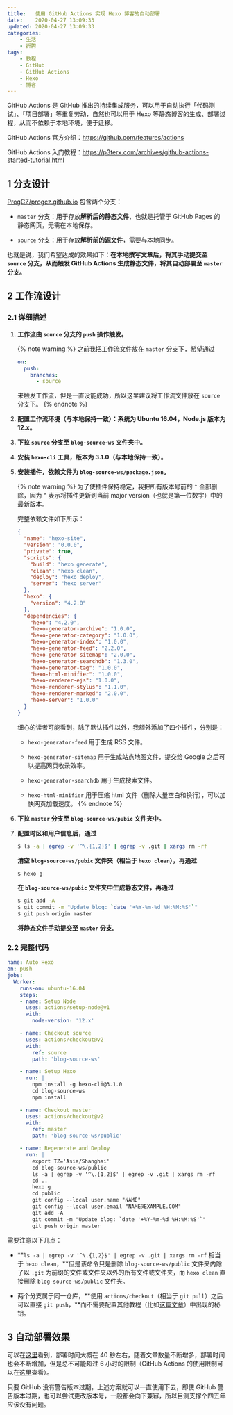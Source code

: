 ```yaml
---
title:   使用 GitHub Actions 实现 Hexo 博客的自动部署
date:    2020-04-27 13:09:33
updated: 2020-04-27 13:09:33
categories:
    - 生活
    - 折腾
tags:
    - 教程
    - GitHub
    - GitHub Actions
    - Hexo
    - 博客
---
```


GitHub Actions 是 GitHub 推出的持续集成服务，可以用于自动执行「代码测试」、「项目部署」等重复劳动，自然也可以用于 Hexo 等静态博客的生成、部署过程，从而不依赖于本地环境，便于迁移。

<!-- more -->

GitHub Actions 官方介绍：<https://github.com/features/actions>

GitHub Actions 入门教程：<https://p3terx.com/archives/github-actions-started-tutorial.html>

## 1 分支设计

[ProgCZ/progcz.github.io](https://github.com/ProgCZ/progcz.github.io) 包含两个分支：

- `master` 分支：用于存放**解析后的静态文件**，也就是托管于 GitHub Pages 的静态网页，无需在本地保存。

- `source` 分支：用于存放**解析前的源文件**，需要与本地同步。

也就是说，我们希望达成的效果如下：**在本地撰写文章后，将其手动提交至 `source` 分支，从而触发 GitHub Actions 生成静态文件，将其自动部署至 `master` 分支。**

## 2 工作流设计

### 2.1 详细描述

1. **工作流由 `source` 分支的 `push` 操作触发。**

    {% note warning %}
    之前我把工作流文件放在 `master` 分支下，希望通过

    ```yaml
    on:
      push:
        branches:
          - source
    ```

    来触发工作流，但是一直没能成功，所以这里建议将工作流文件放在 `source` 分支下。
    {% endnote %}

2. **配置工作流环境（与本地保持一致）：系统为 Ubuntu 16.04，Node.js 版本为 12.x。**

3. **下拉 `source` 分支至 `blog-source-ws` 文件夹中。**

4. **安装 `hexo-cli` 工具，版本为 3.1.0（与本地保持一致）。**

5. **安装插件，依赖文件为 `blog-source-ws/package.json`。**

    {% note warning %}
    为了使插件保持稳定，我把所有版本号前的 `^` 全部删除，因为 `^` 表示将插件更新到当前 major version（也就是第一位数字）中的最新版本。

    完整依赖文件如下所示：

    ```json code https://github.com/ProgCZ/progcz.github.io/blob/source/package.json package.json
    {
      "name": "hexo-site",
      "version": "0.0.0",
      "private": true,
      "scripts": {
        "build": "hexo generate",
        "clean": "hexo clean",
        "deploy": "hexo deploy",
        "server": "hexo server"
      },
      "hexo": {
        "version": "4.2.0"
      },
      "dependencies": {
        "hexo": "4.2.0",
        "hexo-generator-archive": "1.0.0",
        "hexo-generator-category": "1.0.0",
        "hexo-generator-index": "1.0.0",
        "hexo-generator-feed": "2.2.0",
        "hexo-generator-sitemap": "2.0.0",
        "hexo-generator-searchdb": "1.3.0",
        "hexo-generator-tag": "1.0.0",
        "hexo-html-minifier": "1.0.0",
        "hexo-renderer-ejs": "1.0.0",
        "hexo-renderer-stylus": "1.1.0",
        "hexo-renderer-marked": "2.0.0",
        "hexo-server": "1.0.0"
      }
    }
    ```

    细心的读者可能看到，除了默认插件以外，我额外添加了四个插件，分别是：

    - `hexo-generator-feed` 用于生成 RSS 文件。

    - `hexo-generator-sitemap` 用于生成站点地图文件，提交给 Google 之后可以提高网页收录效率。

    - `hexo-generator-searchdb` 用于生成搜索文件。

    - `hexo-html-minifier` 用于压缩 html 文件（删除大量空白和换行），可以加快网页加载速度。
    {% endnote %}

6. **下拉 `master` 分支至 `blog-source-ws/pubic` 文件夹中。**

7. **配置时区和用户信息后，通过**

    ```bash
    $ ls -a | egrep -v '^\.{1,2}$' | egrep -v .git | xargs rm -rf
    ```

    **清空 `blog-source-ws/pubic` 文件夹（相当于 `hexo clean`），再通过**

    ```bash
    $ hexo g
    ```

    **在 `blog-source-ws/pubic` 文件夹中生成静态文件，再通过**

    ```bash
    $ git add -A
    $ git commit -m "Update blog: `date '+%Y-%m-%d %H:%M:%S'`"
    $ git push origin master
    ```

    **将静态文件手动提交至 `master` 分支。**

### 2.2 完整代码

```yaml code https://github.com/ProgCZ/progcz.github.io/blob/source/.github/workflows/auto-hexo.yml auto-hexo.yml
name: Auto Hexo
on: push
jobs:
  Worker:
    runs-on: ubuntu-16.04
    steps:
    - name: Setup Node
      uses: actions/setup-node@v1
      with:
        node-version: '12.x'

    - name: Checkout source
      uses: actions/checkout@v2
      with:
        ref: source
        path: 'blog-source-ws'

    - name: Setup Hexo
      run: |
        npm install -g hexo-cli@3.1.0
        cd blog-source-ws
        npm install

    - name: Checkout master
      uses: actions/checkout@v2
      with:
        ref: master
        path: 'blog-source-ws/public'

    - name: Regenerate and Deploy
      run: |
        export TZ='Asia/Shanghai'
        cd blog-source-ws/public
        ls -a | egrep -v '^\.{1,2}$' | egrep -v .git | xargs rm -rf
        cd ..
        hexo g
        cd public
        git config --local user.name "NAME"
        git config --local user.email "NAME@EXAMPLE.COM"
        git add -A
        git commit -m "Update blog: `date '+%Y-%m-%d %H:%M:%S'`"
        git push origin master
```

需要注意以下几点：

- **`ls -a | egrep -v '^\.{1,2}$' | egrep -v .git | xargs rm -rf` 相当于 `hexo clean`，**但是该命令只是删除 `blog-source-ws/public` 文件夹内除了以 `.git` 为前缀的文件或文件夹以外的所有文件或文件夹，而 `hexo clean` 直接删除 `blog-source-ws/public` 文件夹。

- 两个分支属于同一仓库，**使用 `actions/checkout`（相当于 `git pull`）之后可以直接 `git push`，**而不需要配置其他教程（比如[这篇文章](https://mystryl.com/2019/10/github-actions/)）中出现的秘钥。

## 3 自动部署效果

可以在[这里](https://github.com/ProgCZ/progcz.github.io/actions?query=branch%3Asource)看到，部署时间大概在 40 秒左右，随着文章数量不断增多，部署时间也会不断增加，但是总不可能超过 6 小时的限制（GitHub Actions 的使用限制可以在[这里](https://help.github.com/en/actions/getting-started-with-github-actions/about-github-actions#usage-limits)查看）。

只要 GitHub 没有警告版本过期，上述方案就可以一直使用下去，即使 GitHub 警告版本过期，也可以尝试更改版本号，一般都会向下兼容，所以目测支撑个四五年应该没有问题。
